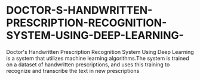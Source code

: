 # DOCTOR-S-HANDWRITTEN-PRESCRIPTION-RECOGNITION-SYSTEM-USING-DEEP-LEARNING-
Doctor's Handwritten Prescription Recognition System Using Deep Learning is a system that utilizes machine learning algorithms.The system is trained on a dataset of handwritten prescriptions, and uses this training to recognize and transcribe the text in new prescriptions
